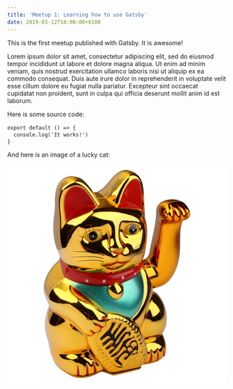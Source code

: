 ```yaml
---
title: 'Meetup 1: Learning how to use Gatsby'
date: 2019-03-12T18:00:00+0100
---
```


This is the first meetup published with Gatsby. It is awesome!

Lorem ipsum dolor sit amet, consectetur adipiscing elit, sed do eiusmod tempor incididunt ut labore et dolore magna aliqua. Ut enim ad minim veniam, quis nostrud exercitation ullamco laboris nisi ut aliquip ex ea commodo consequat. Duis aute irure dolor in reprehenderit in voluptate velit esse cillum dolore eu fugiat nulla pariatur. Excepteur sint occaecat cupidatat non proident, sunt in culpa qui officia deserunt mollit anim id est laborum.

Here is some source code:

```js{numberLines:true}
export default () => {
  console.log('It works!')
}
```

And here is an image of a lucky cat:

![Lucky cat 1](../images/lucky-cat-1.jpg)
